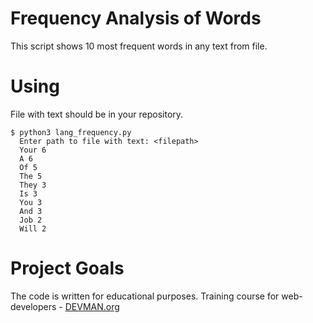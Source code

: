 # Frequency Analysis of Words

This script shows 10 most frequent words in any text from file.

# Using 
File with text should be in your repository. 

```
$ python3 lang_frequency.py
  Enter path to file with text: <filepath>
  Your 6
  A 6
  Of 5
  The 5
  They 3
  Is 3
  You 3
  And 3
  Job 2
  Will 2

```

# Project Goals

The code is written for educational purposes. Training course for web-developers - [DEVMAN.org](https://devman.org)
